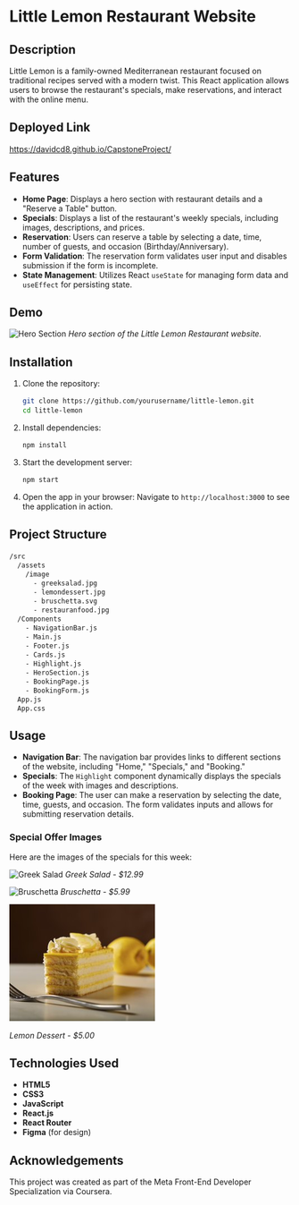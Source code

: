 
# Little Lemon Restaurant Website

## Description
Little Lemon is a family-owned Mediterranean restaurant focused on traditional recipes served with a modern twist. This React application allows users to browse the restaurant's specials, make reservations, and interact with the online menu.


## Deployed Link
https://davidcd8.github.io/CapstoneProject/


## Features
- **Home Page**: Displays a hero section with restaurant details and a "Reserve a Table" button.
- **Specials**: Displays a list of the restaurant's weekly specials, including images, descriptions, and prices.
- **Reservation**: Users can reserve a table by selecting a date, time, number of guests, and occasion (Birthday/Anniversary).
- **Form Validation**: The reservation form validates user input and disables submission if the form is incomplete.
- **State Management**: Utilizes React `useState` for managing form data and `useEffect` for persisting state.

## Demo

![Hero Section](./src/assets/image/restauranfood.jpg)
*Hero section of the Little Lemon Restaurant website.*

## Installation

1. Clone the repository:
   ```bash
   git clone https://github.com/yourusername/little-lemon.git
   cd little-lemon
   ```

2. Install dependencies:
   ```bash
   npm install
   ```

3. Start the development server:
   ```bash
   npm start
   ```

4. Open the app in your browser:
   Navigate to `http://localhost:3000` to see the application in action.

## Project Structure

```
/src
  /assets
    /image
      - greeksalad.jpg
      - lemondessert.jpg
      - bruschetta.svg
      - restauranfood.jpg
  /Components
    - NavigationBar.js
    - Main.js
    - Footer.js
    - Cards.js
    - Highlight.js
    - HeroSection.js
    - BookingPage.js
    - BookingForm.js
  App.js
  App.css
```

## Usage

- **Navigation Bar**: The navigation bar provides links to different sections of the website, including "Home," "Specials," and "Booking."
- **Specials**: The `Highlight` component dynamically displays the specials of the week with images and descriptions.
- **Booking Page**: The user can make a reservation by selecting the date, time, guests, and occasion. The form validates inputs and allows for submitting reservation details.

### Special Offer Images
Here are the images of the specials for this week:

![Greek Salad](./src/assets/image/greeksalad.jpg)
*Greek Salad - $12.99*

![Bruschetta](./src/assets/image/bruschetta.svg)
*Bruschetta - $5.99*

![Lemon Dessert](./src/assets/image/lemondessert.jpg)

*Lemon Dessert - $5.00*

## Technologies Used

- **HTML5**
- **CSS3**
- **JavaScript**
- **React.js**
- **React Router**
- **Figma** (for design)

## Acknowledgements
This project was created as part of the Meta Front-End Developer Specialization via Coursera.


